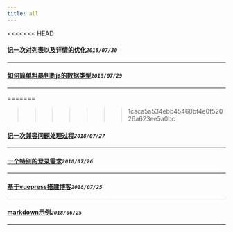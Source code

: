 ```yaml
---
title: all
---
```

<<<<<<< HEAD
 #### [记一次对列表以及详情的优化](/blog/20180730_optimizationListDetail.md)_`2018/07/30`_
*****
 #### [如何简单粗暴判断js的数据类型](/blog/20180729_judgeDataType.md)_`2018/07/29`_
*****
=======
>>>>>>> 1caca5a534ebb45460bf4e0f52026a623ee5a0bc
 #### [记一次兼容问题处理过程](/blog/20180727_npmCompatibleBug.md)_`2018/07/27`_
*****
 #### [一个特别的登录需求](/blog/20180726_login.md)_`2018/07/26`_
*****
 #### [基于vuepress搭建博客](/blog/20180725_createBlog.md)_`2018/07/25`_
*****
 #### [markdown示例](/blog/20180625_markDownExample.md)_`2018/06/25`_
*****